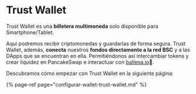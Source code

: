 # Trust Wallet

Trust Wallet es una **billetera multimoneda** solo disponible para Smartphone/Tablet.

 Aquí podremos recibir criptomonedas y guardarlas de forma segura. Trust Wallet, además, **conecta** nuestros **fondos directamente a la red BSC** y a las DApps que se encuentran en ella. Permitiéndonos así intercambiar tokens y crear liquidez en PancakeSwap e interactuar con [ballena.io](https://ballena.io/)🐋.

Descubramos cómo empezar con Trust  Wallet en la siguiente página:

{% page-ref page="configurar-wallet-trust-wallet.md" %}





